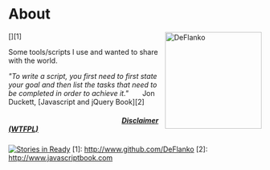 # About

[<img align="right" src="https://avatars2.githubusercontent.com/u/5233969?s=460?raw=true" alt="DeFlanko" width="192" height="auto"/>][1]

Some tools/scripts I use and wanted to share with the world.





_"To write a script, you first need to first state your goal and then list the tasks that need to be completed in order to achieve it."_&nbsp;&nbsp;&nbsp;&nbsp;&nbsp;&nbsp; Jon Duckett, [Javascript and jQuery Book][2]

##### &nbsp;&nbsp;&nbsp;&nbsp;&nbsp;&nbsp;&nbsp;&nbsp;&nbsp;&nbsp;&nbsp;&nbsp;&nbsp;&nbsp;&nbsp;&nbsp;&nbsp;&nbsp;&nbsp;&nbsp;&nbsp;&nbsp;&nbsp;&nbsp;&nbsp;&nbsp;&nbsp;&nbsp;&nbsp;&nbsp;&nbsp;&nbsp;&nbsp;&nbsp;&nbsp;&nbsp;&nbsp;&nbsp;&nbsp;&nbsp;&nbsp;&nbsp;&nbsp;&nbsp;&nbsp;&nbsp;&nbsp;&nbsp;&nbsp;&nbsp;&nbsp;&nbsp;&nbsp;&nbsp;&nbsp;&nbsp;&nbsp;&nbsp;&nbsp;&nbsp;&nbsp;&nbsp;&nbsp;&nbsp;&nbsp;&nbsp;&nbsp;&nbsp;[Disclaimer (WTFPL)](Disclaimer.md)

[![Stories in Ready](https://badge.waffle.io/deflanko/personaltools.png?label=ready&title=Ready)](https://waffle.io/deflanko/personaltools)
  [1]: http://www.github.com/DeFlanko
  [2]: http://www.javascriptbook.com
